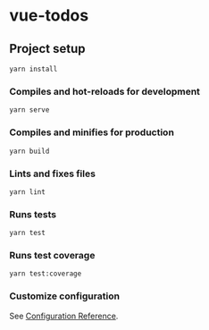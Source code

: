 # vue-todos

## Project setup

```
yarn install
```

### Compiles and hot-reloads for development

```
yarn serve
```

### Compiles and minifies for production

```
yarn build
```

### Lints and fixes files

```
yarn lint
```

### Runs tests

```
yarn test
```

### Runs test coverage

```
yarn test:coverage
```

### Customize configuration

See [Configuration Reference](https://cli.vuejs.org/config/).
